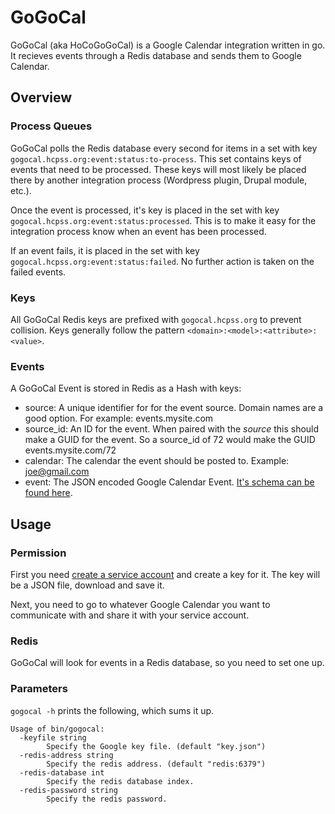 # GoGoCal

GoGoCal (aka HoCoGoGoCal) is a Google Calendar integration written in go. It
recieves events through a Redis database and sends them to Google Calendar.

## Overview

### Process Queues

GoGoCal polls the Redis database every second for items in a set with key
`gogocal.hcpss.org:event:status:to-process`. This set contains keys of events
that need to be processed. These keys will most likely be placed there by
another integration process (Wordpress plugin, Drupal module, etc.).

Once the event is processed, it's key is placed in the set with key
`gogocal.hcpss.org:event:status:processed`. This is to make it easy for the
integration process know when an event has been processed.

If an event fails, it is placed in the set with key
`gogocal.hcpss.org:event:status:failed`. No further action is taken on the
failed events.

### Keys

All GoGoCal Redis keys are prefixed with `gogocal.hcpss.org` to prevent
collision. Keys generally follow the pattern
`<domain>:<model>:<attribute>:<value>`.

### Events

A GoGoCal Event is stored in Redis as a Hash with keys:

- source: A unique identifier for for the event source. Domain names are a good
  option. For example: events.mysite.com
- source_id: An ID for the event. When paired with the *source* this should make
  a GUID for the event. So a source_id of 72 would make the GUID
  events.mysite.com/72
- calendar: The calendar the event should be posted to. Example: joe@gmail.com
- event: The JSON encoded Google Calendar Event.
  [It's schema can be found here](https://goo.gl/fGMtP3).

## Usage

### Permission

First you need [create a service account](https://goo.gl/trXGBK) and create a
key for it. The key will be a JSON file, download and save it.

Next, you need to go to whatever Google Calendar you want to communicate with
and share it with your service account.

### Redis

GoGoCal will look for events in a Redis database, so you need to set one up.

### Parameters

`gogocal -h` prints the following, which sums it up.

```
Usage of bin/gogocal:
  -keyfile string
    	Specify the Google key file. (default "key.json")
  -redis-address string
    	Specify the redis address. (default "redis:6379")
  -redis-database int
    	Specify the redis database index.
  -redis-password string
    	Specify the redis password.
```
